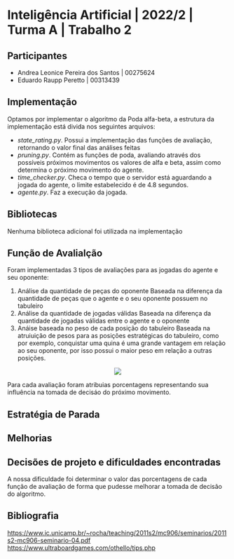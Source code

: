 # Inteligência Artificial | 2022/2 | Turma A | Trabalho 2

## Participantes
 - Andrea Leonice Pereira dos Santos | 00275624
 - Eduardo Raupp Peretto | 00313439

## Implementação 
 Optamos por implementar o algoritmo da Poda alfa-beta, a estrutura da implementação está divida nos seguintes arquivos:
 - _state_rating.py_. Possui a implementação das funções de avaliação, retornando o valor final das análises feitas
 - _pruning.py_. Contém as funções de poda, avaliando através dos possíveis próximos movimentos os valores de alfa e beta, assim como determina o próximo movimento do agente. 
 - _time_checker.py_. Checa o tempo que o servidor está aguardando a jogada do agente, o limite estabelecido é de 4.8 segundos.
 - _agente.py_. Faz a execução da jogada.
 
## Bibliotecas
  Nenhuma biblioteca adicional foi utilizada na implementação
 
## Função de Avalialção 
  Foram implementadas 3 tipos de avaliações para as jogadas do agente e seu oponente:
  1. Análise da quantidade de peças do oponente 
     Baseada na diferença da quantidade de peças que o agente e o seu oponente possuem no tabuleiro
  2. Análise da quantidade de jogadas válidas
     Baseada na diferença da quantidade de jogadas válidas entre o agente e o oponente
  3. Anáise baseada no peso de cada posição do tabuleiro
     Baseada na atruiuição de pesos para as posições estratégicas do tabuleiro, como por exemplo, conquistar uma quina é uma grande vantagem em relação ao seu oponente, por isso possui o maior peso em relação a outras posições.
   <p align="center">
  <img src="https://user-images.githubusercontent.com/44913456/217960638-65a89d99-d793-454f-9967-caa417c233ad.png" />
</p>
     
 Para cada avaliação foram atribuias porcentagens representando sua influência na tomada de decisáo do próximo movimento.

## Estratégia de Parada 
 

## Melhorias
 
 
## Decisões de projeto e dificuldades encontradas
 A nossa dificuldade foi determinar o valor das porcentagens de cada função de avaliação de forma que pudesse melhorar a tomada de decisão do algoritmo. 
 
## Bibliografia
  https://www.ic.unicamp.br/~rocha/teaching/2011s2/mc906/seminarios/2011s2-mc906-seminario-04.pdf
  https://www.ultraboardgames.com/othello/tips.php
 
